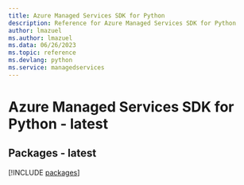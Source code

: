 ```yaml
---
title: Azure Managed Services SDK for Python
description: Reference for Azure Managed Services SDK for Python
author: lmazuel
ms.author: lmazuel
ms.data: 06/26/2023
ms.topic: reference
ms.devlang: python
ms.service: managedservices
---
```

# Azure Managed Services SDK for Python - latest
## Packages - latest
[!INCLUDE [packages](managed-services-index.md)]